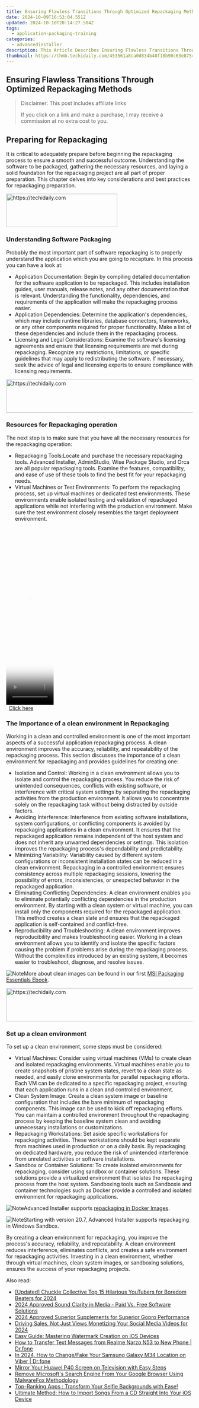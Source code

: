 ```yaml
---
title: Ensuring Flawless Transitions Through Optimized Repackaging Methods
date: 2024-10-09T16:53:04.551Z
updated: 2024-10-10T20:14:27.504Z
tags:
  - application-packaging-training
categories:
  - advancedinstaller
description: This Article Describes Ensuring Flawless Transitions Through Optimized Repackaging Methods
thumbnail: https://thmb.techidaily.com/453561a8ca0d834b48f18b90c63e8754b707ad468e25eb7e04a5333cdbe19d66.jpg
---
```


## Ensuring Flawless Transitions Through Optimized Repackaging Methods

>  Disclaimer: This post includes affiliate links
>
>  If you click on a link and make a purchase, I may receive a commission at no extra cost to you.
>

## Preparing for Repackaging

It is critical to adequately prepare before beginning the repackaging process to ensure a smooth and successful outcome. Understanding the software to be packaged, gathering the necessary resources, and laying a solid foundation for the repackaging project are all part of proper preparation. This chapter delves into key considerations and best practices for repackaging preparation.

<!-- affiliate ads begin -->
<a href="https://laganoo.pxf.io/c/5597632/1528693/16446" target="_top" id="1528693">
  <img src="//a.impactradius-go.com/display-ad/16446-1528693" border="0" alt="https://techidaily.com" width="300" height="90"/>
</a>
<img height="0" width="0" src="https://laganoo.pxf.io/i/5597632/1528693/16446" style="position:absolute;visibility:hidden;" border="0" />
<!-- affiliate ads end -->

### Understanding Software Packaging

Probably the most important part of software repackaging is to properly understand the application which you are going to recapture. In this process you can have a look at:

* Application Documentation: Begin by compiling detailed documentation for the software application to be repackaged. This includes installation guides, user manuals, release notes, and any other documentation that is relevant. Understanding the functionality, dependencies, and requirements of the application will make the repackaging process easier.
* Application Dependencies: Determine the application's dependencies, which may include runtime libraries, database connectors, frameworks, or any other components required for proper functionality. Make a list of these dependencies and include them in the repackaging process.
* Licensing and Legal Considerations: Examine the software's licensing agreements and ensure that licensing requirements are met during repackaging. Recognize any restrictions, limitations, or specific guidelines that may apply to redistributing the software. If necessary, seek the advice of legal and licensing experts to ensure compliance with licensing requirements.

<!-- affiliate ads begin -->
<a href="https://appsumo.8odi.net/c/5597632/2118311/7443" target="_top" id="2118311">
  <img src="//a.impactradius-go.com/display-ad/7443-2118311" border="0" alt="https://techidaily.com" width="728" height="90"/>
</a>
<img height="0" width="0" src="https://appsumo.8odi.net/i/5597632/2118311/7443" style="position:absolute;visibility:hidden;" border="0" />
<!-- affiliate ads end -->

### Resources for Repackaging operation

The next step is to make sure that you have all the necessary resources for the repackaging operation:

* Repackaging Tools:Locate and purchase the necessary repackaging tools. Advanced Installer, AdminStudio, Wise Package Studio, and Orca are all popular repackaging tools. Examine the features, compatibility, and ease of use of these tools to find the best fit for your repackaging needs.
* Virtual Machines or Test Environments: To perform the repackaging process, set up virtual machines or dedicated test environments. These environments enable isolated testing and validation of repackaged applications while not interfering with the production environment. Make sure the test environment closely resembles the target deployment environment.

<!-- affiliate ads begin -->
<span id="1977032">
					<video width="128" height="480" style="cursor:pointer"
           poster="//a.impactradius-go.com/display-clicktoplayimage/1977032.png"
           onclick="if(!this.playClicked){this.play();this.setAttribute('controls',true);this.playClicked=true;}">
	   <source src="//a.impactradius-go.com/display-ad/22993-1977032">
	   <img src="//a.impactradius-go.com/display-clicktoplayimage/1977032.png" style="border: none; height: 100%; width: 100%; object-fit: contain">
	</video>
	<div style="width:80px;text-align:center"><a href="javascript:window.open(decodeURIComponent('https%3A%2F%2Fhomestyler.sjv.io%2Fc%2F5597632%2F1977032%2F22993'), '_blank');void(0);">Click here</a></div>
</span>
<img height="0" width="0" src="https://imp.pxf.io/i/5597632/1977032/22993" style="position:absolute;visibility:hidden;" border="0" />
<!-- affiliate ads end -->

### The Importance of a clean environment in Repackaging

Working in a clean and controlled environment is one of the most important aspects of a successful application repackaging process. A clean environment improves the accuracy, reliability, and repeatability of the repackaging process. This section discusses the importance of a clean environment for repackaging and provides guidelines for creating one:

* Isolation and Control: Working in a clean environment allows you to isolate and control the repackaging process. You reduce the risk of unintended consequences, conflicts with existing software, or interference with critical system settings by separating the repackaging activities from the production environment. It allows you to concentrate solely on the repackaging task without being distracted by outside factors.
* Avoiding Interference: Interference from existing software installations, system configurations, or conflicting components is avoided by repackaging applications in a clean environment. It ensures that the repackaged application remains independent of the host system and does not inherit any unwanted dependencies or settings. This isolation improves the repackaging process's dependability and predictability.
* Minimizing Variability: Variability caused by different system configurations or inconsistent installation states can be reduced in a clean environment. Repackaging in a controlled environment ensures consistency across multiple repackaging sessions, lowering the possibility of errors, inconsistencies, or unexpected behavior in the repackaged application.
* Eliminating Conflicting Dependencies: A clean environment enables you to eliminate potentially conflicting dependencies in the production environment. By starting with a clean system or virtual machine, you can install only the components required for the repackaged application. This method creates a clean slate and ensures that the repackaged application is self-contained and conflict-free.
* Reproducibility and Troubleshooting: A clean environment improves reproducibility and makes troubleshooting easier. Working in a clean environment allows you to identify and isolate the specific factors causing the problem if problems arise during the repackaging process. Without the complexities introduced by an existing system, it becomes easier to troubleshoot, diagnose, and resolve issues.

![Note](https://cdn.advancedinstaller.com/svg/common/IconMessageNote.svg)More about clean images can be found in our first [MSI Packaging Essentials Ebook](https://tools.techidaily.com/advancedinstaller/products/).

<!-- affiliate ads begin -->
<a href="https://ephamedtechinc.pxf.io/c/5597632/2137226/26400" target="_top" id="2137226">
  <img src="//a.impactradius-go.com/display-ad/26400-2137226" border="0" alt="https://techidaily.com" width="728" height="90"/>
</a>
<img height="0" width="0" src="https://ephamedtechinc.pxf.io/i/5597632/2137226/26400" style="position:absolute;visibility:hidden;" border="0" />
<!-- affiliate ads end -->

### Set up a clean environment

To set up a clean environment, some steps must be considered:

* Virtual Machines: Consider using virtual machines (VMs) to create clean and isolated repackaging environments. Virtual machines enable you to create snapshots of pristine system states, revert to a clean state as needed, and easily clone environments for parallel repackaging efforts. Each VM can be dedicated to a specific repackaging project, ensuring that each application runs in a clean and controlled environment.
* Clean System Image: Create a clean system image or baseline configuration that includes the bare minimum of repackaging components. This image can be used to kick off repackaging efforts. You can maintain a controlled environment throughout the repackaging process by keeping the baseline system clean and avoiding unnecessary installations or customizations.
* Repackaging Workstations: Set aside specific workstations for repackaging activities. These workstations should be kept separate from machines used in production or on a daily basis. By repackaging on dedicated hardware, you reduce the risk of unintended interference from unrelated activities or software installations.
* Sandbox or Container Solutions: To create isolated environments for repackaging, consider using sandbox or container solutions. These solutions provide a virtualized environment that isolates the repackaging process from the host system. Sandboxing tools such as Sandboxie and container technologies such as Docker provide a controlled and isolated environment for repackaging applications.

![Note](https://cdn.advancedinstaller.com/svg/common/IconMessageNote.svg)Advanced Installer supports [repackaging in Docker Images](https://tools.techidaily.com/advancedinstaller/products/).

![Note](https://cdn.advancedinstaller.com/svg/common/IconMessageNote.svg)Starting with version 20.7, Advanced Installer supports repackaging in Windows Sandbox.

By creating a clean environment for repackaging, you improve the process's accuracy, reliability, and repeatability. A clean environment reduces interference, eliminates conflicts, and creates a safe environment for repackaging activities. Investing in a clean environment, whether through virtual machines, clean system images, or sandboxing solutions, ensures the success of your repackaging projects.

<ins class="adsbygoogle"
     style="display:block"
     data-ad-format="autorelaxed"
     data-ad-client="ca-pub-7571918770474297"
     data-ad-slot="1223367746"></ins>

<ins class="adsbygoogle"
     style="display:block"
     data-ad-client="ca-pub-7571918770474297"
     data-ad-slot="8358498916"
     data-ad-format="auto"
     data-full-width-responsive="true"></ins>

<span class="atpl-alsoreadstyle">Also read:</span>
<div><ul>
<li><a href="https://facebook-video-share.techidaily.com/updated-chuckle-collective-top-15-hilarious-youtubers-for-boredom-beaters-for-2024/"><u>[Updated] Chuckle Collective Top 15 Hilarious YouTubers for Boredom Beaters for 2024</u></a></li>
<li><a href="https://screen-recording.techidaily.com/2024-approved-sound-clarity-in-media-paid-vs-free-software-solutions/"><u>2024 Approved Sound Clarity in Media - Paid Vs. Free Software Solutions</u></a></li>
<li><a href="https://some-guidance.techidaily.com/2024-approved-superior-supplements-for-superior-gopro-performance/"><u>2024 Approved Superior Supplements for Superior Gopro Performance</u></a></li>
<li><a href="https://facebook-clips.techidaily.com/driving-sales-not-just-views-monetizing-your-social-media-videos-for-2024/"><u>Driving Sales, Not Just Views Monetizing Your Social Media Videos for 2024</u></a></li>
<li><a href="https://win-exclusive.techidaily.com/easy-guide-mastering-watermark-creation-on-ios-devices/"><u>Easy Guide: Mastering Watermark Creation on iOS Devices</u></a></li>
<li><a href="https://android-transfer.techidaily.com/how-to-transfer-text-messages-from-realme-narzo-n53-to-new-phone-drfone-by-drfone-transfer-from-android-transfer-from-android/"><u>How to Transfer Text Messages from Realme Narzo N53 to New Phone | Dr.fone</u></a></li>
<li><a href="https://location-social.techidaily.com/in-2024-how-to-changefake-your-samsung-galaxy-m34-location-on-viber-drfone-by-drfone-virtual-android/"><u>In 2024, How to Change/Fake Your Samsung Galaxy M34 Location on Viber | Dr.fone</u></a></li>
<li><a href="https://win-exclusive.techidaily.com/mirror-your-huawei-p40-screen-on-television-with-easy-steps/"><u>Mirror Your Huawei P40 Screen on Television with Easy Steps</u></a></li>
<li><a href="https://win-exclusive.techidaily.com/remove-microsofts-search-engine-from-your-google-browser-using-malwarefox-methodology/"><u>Remove Microsoft's Search Engine From Your Google Browser Using MalwareFox Methodology</u></a></li>
<li><a href="https://win-exclusive.techidaily.com/top-ranking-apps-transform-your-selfie-backgrounds-with-ease/"><u>Top-Ranking Apps : Transform Your Selfie Backgrounds with Ease!</u></a></li>
<li><a href="https://win-exclusive.techidaily.com/ultimate-method-how-to-import-songs-from-a-cd-straight-into-your-ios-device/"><u>Ultimate Method: How to Import Songs From a CD Straight Into Your iOS Device</u></a></li>
</ul></div>

